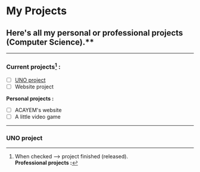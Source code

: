 # My Projects <br/>
## Here's all my personal or professional projects (Computer Science).**
---
### Current projects[^project] :
[^project]: When checked --> project finished (released).  
**Professional projects :**
- [ ] [UNO project](https://github.com/Ldm01/Projects/tree/master/Uno)
- [ ] Website project

**Personal projects :**
- [ ] ACAYEM's website
- [ ] A little video game

---
### UNO project